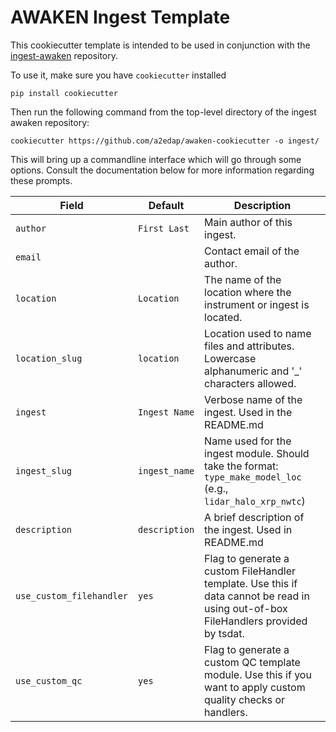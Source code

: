 # AWAKEN Ingest Template

This cookiecutter template is intended to be used in conjunction with the 
[ingest-awaken](https://github.com/a2edap/ingest-awaken) repository.

To use it, make sure you have `cookiecutter` installed
```
pip install cookiecutter
```

Then run the following command from the top-level directory of the ingest awaken
repository:
```
cookiecutter https://github.com/a2edap/awaken-cookiecutter -o ingest/
```

This will bring up a commandline interface which will go through some options. Consult
the documentation below for more information regarding these prompts.


| Field                    | Default               | Description                                                                                                                         |
|--------------------------|-----------------------|-------------------------------------------------------------------------------------------------------------------------------------|
| `author`                 | `First Last`          | Main author of this ingest.                                                                                                         |
| `email`                  |                       | Contact email of the author.                                                                                                        |
| `location`               | `Location`            | The name of the location where the instrument or ingest is located.                                                                 |
| `location_slug`          | `location`            | Location used to name files and attributes. Lowercase alphanumeric and '_' characters allowed.                                      |
| `ingest`                 | `Ingest Name`         | Verbose name of the ingest. Used in the README.md                                                                                   |
| `ingest_slug`            | `ingest_name`         | Name used for the ingest module. Should take the format: `type_make_model_loc` (e.g., `lidar_halo_xrp_nwtc`)                        |
| `description`            | `description`         | A brief description of the ingest. Used in README.md                                                                                |
| `use_custom_filehandler` | `yes`                 | Flag to generate a custom FileHandler template. Use this if data cannot be read in using out-of-box FileHandlers provided by tsdat. |
| `use_custom_qc`          | `yes`                 | Flag to generate a custom QC template module. Use this if you want to apply custom quality checks or handlers.                      |

